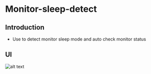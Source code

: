 # Monitor-sleep-detect
## Introduction
* Use to detect monitor sleep mode and auto check monitor status

## UI
![alt text](https://github.com/[username]/[reponame]/blob/[branch]/image.jpg?raw=true)
